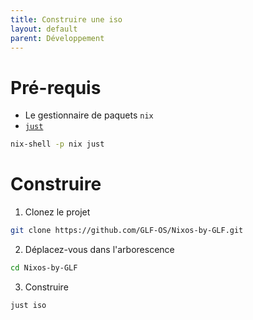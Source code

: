 ```yaml
---
title: Construire une iso 
layout: default
parent: Développement
---
```


# Pré-requis

- Le gestionnaire de paquets `nix`
- [`just`](https://github.com/casey/just)

```bash
nix-shell -p nix just
```

# Construire

1. Clonez le projet 

```bash
git clone https://github.com/GLF-OS/Nixos-by-GLF.git
```

2. Déplacez-vous dans l'arborescence

```bash
cd Nixos-by-GLF
```

3. Construire

```bash
just iso 
```

